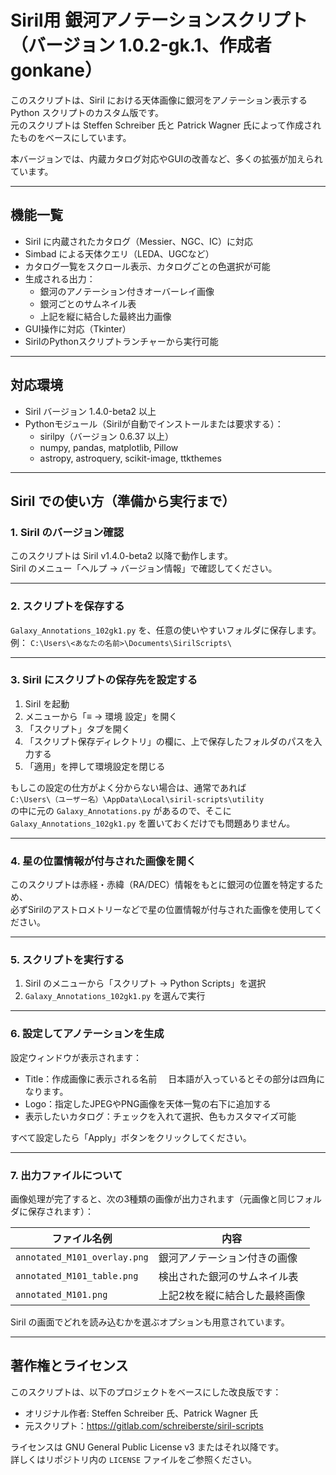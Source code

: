 # Siril用 銀河アノテーションスクリプト（バージョン 1.0.2-gk.1、作成者 gonkane）

このスクリプトは、Siril における天体画像に銀河をアノテーション表示する Python スクリプトのカスタム版です。  
元のスクリプトは Steffen Schreiber 氏と Patrick Wagner 氏によって作成されたものをベースにしています。

本バージョンでは、内蔵カタログ対応やGUIの改善など、多くの拡張が加えられています。

---

## 機能一覧

- Siril に内蔵されたカタログ（Messier、NGC、IC）に対応
- Simbad による天体クエリ（LEDA、UGCなど）
- カタログ一覧をスクロール表示、カタログごとの色選択が可能
- 生成される出力：
  - 銀河のアノテーション付きオーバーレイ画像
  - 銀河ごとのサムネイル表
  - 上記を縦に結合した最終出力画像
- GUI操作に対応（Tkinter）
- SirilのPythonスクリプトランチャーから実行可能

---

## 対応環境

- Siril バージョン 1.4.0-beta2 以上
- Pythonモジュール（Sirilが自動でインストールまたは要求する）：
  - sirilpy（バージョン 0.6.37 以上）
  - numpy, pandas, matplotlib, Pillow
  - astropy, astroquery, scikit-image, ttkthemes

---

## Siril での使い方（準備から実行まで）

### 1. Siril のバージョン確認

このスクリプトは Siril v1.4.0-beta2 以降で動作します。  
Siril のメニュー「ヘルプ → バージョン情報」で確認してください。

---

### 2. スクリプトを保存する

`Galaxy_Annotations_102gk1.py` を、任意の使いやすいフォルダに保存します。  
例： `C:\Users\<あなたの名前>\Documents\SirilScripts\`

---

### 3. Siril にスクリプトの保存先を設定する

1. Siril を起動  
2. メニューから「≡ → 環境 設定」を開く  
3. 「スクリプト」タブを開く  
4. 「スクリプト保存ディレクトリ」の欄に、上で保存したフォルダのパスを入力する  
5. 「適用」を押して環境設定を閉じる  

もしこの設定の仕方がよく分からない場合は、通常であれば  
`C:\Users\（ユーザー名）\AppData\Local\siril-scripts\utility`  
の中に元の `Galaxy_Annotations.py` があるので、そこに `Galaxy_Annotations_102gk1.py` を置いておくだけでも問題ありません。

---

### 4. 星の位置情報が付与された画像を開く

このスクリプトは赤経・赤緯（RA/DEC）情報をもとに銀河の位置を特定するため、  
必ずSirilのアストロメトリーなどで星の位置情報が付与された画像を使用してください。

---

### 5. スクリプトを実行する

1. Siril のメニューから「スクリプト → Python Scripts」を選択  
2. `Galaxy_Annotations_102gk1.py` を選んで実行  

---

### 6. 設定してアノテーションを生成

設定ウィンドウが表示されます：

- Title：作成画像に表示される名前
　日本語が入っているとその部分は四角になります。
- Logo：指定したJPEGやPNG画像を天体一覧の右下に追加する
- 表示したいカタログ：チェックを入れて選択、色もカスタマイズ可能

すべて設定したら「Apply」ボタンをクリックしてください。

---

### 7. 出力ファイルについて

画像処理が完了すると、次の3種類の画像が出力されます（元画像と同じフォルダに保存されます）：

| ファイル名例                  | 内容                             |
|------------------------------|----------------------------------|
| `annotated_M101_overlay.png` | 銀河アノテーション付きの画像     |
| `annotated_M101_table.png`   | 検出された銀河のサムネイル表     |
| `annotated_M101.png`         | 上記2枚を縦に結合した最終画像     |

Siril の画面でどれを読み込むかを選ぶオプションも用意されています。

---

## 著作権とライセンス

このスクリプトは、以下のプロジェクトをベースにした改良版です：

- オリジナル作者: Steffen Schreiber 氏、Patrick Wagner 氏  
- 元スクリプト：<https://gitlab.com/schreiberste/siril-scripts>

ライセンスは GNU General Public License v3 またはそれ以降です。  
詳しくはリポジトリ内の `LICENSE` ファイルをご参照ください。
